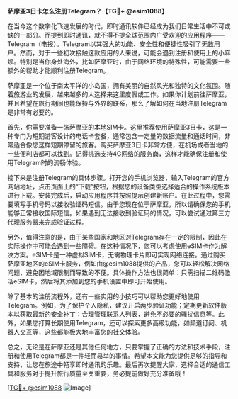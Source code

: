 **萨摩亚3日卡怎么注册Telegram？【TG💪+ @esim1088】**

在当今这个数字化飞速发展的时代，即时通讯软件已经成为我们日常生活中不可或缺的一部分。而提到即时通讯，就不得不提全球范围内广受欢迎的应用程序——Telegram（电报）。Telegram以其强大的功能、安全性和便捷性吸引了无数用户。然而，对于一些初次接触这款应用的人来说，可能会遇到注册和使用上的小麻烦。特别是当你身处海外，比如萨摩亚时，由于网络环境的特殊性，可能需要一些额外的帮助才能顺利注册Telegram。

萨摩亚是一个位于南太平洋的小岛国，拥有美丽的自然风光和独特的文化氛围。随着旅游业的发展，越来越多的人选择来这里度假或工作。如果你计划前往萨摩亚，并且希望在旅行期间也能保持与外界的联系，那么了解如何在当地注册Telegram是非常有必要的。

首先，你需要准备一张萨摩亚的本地SIM卡。这里推荐使用萨摩亚3日卡，这是一种专门为短期游客设计的电话卡套餐，通常包含一定量的数据流量和通话时间，非常适合像您这样短期停留的旅客。购买萨摩亚3日卡非常方便，在机场或者当地的一些便利店都可以找到。记得挑选支持4G网络的服务商，这样才能确保注册和使用Telegram时的流畅体验。

接下来是注册Telegram的具体步骤。打开您的手机浏览器，输入Telegram的官方网站地址，点击页面上的“下载”按钮，根据您的设备类型选择适合的操作系统版本进行下载。安装完成后，启动应用程序并按照提示创建新账户。在此过程中，您需要填写手机号码以接收验证码短信。由于您现在位于萨摩亚，所以请确保您的手机能够正常接收国际短信。如果遇到无法接收到验证码的情况，可以尝试通过第三方代理服务器来完成验证过程。

另外，值得注意的是，由于某些国家和地区对Telegram存在一定的限制，因此在实际操作中可能会遇到一些障碍。在这种情况下，您可以考虑使用eSIM卡作为解决方案。eSIM卡是一种虚拟SIM卡，无需物理卡片即可实现网络连接。通过购买萨摩亚地区的eSIM卡服务，例如由@esim1088提供的产品，您可以轻松解决网络问题，避免因地域限制而导致的不便。具体操作方法也很简单：只需扫描二维码激活eSIM卡，然后将其添加到您的手机设置中即可开始使用。

除了基本的注册流程外，还有一些实用的小技巧可以帮助您更好地使用Telegram。例如，为了保护个人隐私，建议开启两步验证功能；定期更新软件版本以获取最新的安全补丁；合理管理联系人列表，避免不必要的骚扰信息等。此外，如果您打算长期使用Telegram，还可以探索更多高级功能，如频道订阅、机器人交互等，这些都能极大地丰富您的社交体验。

总之，无论是在萨摩亚还是其他任何地方，只要掌握了正确的方法和技术手段，注册和使用Telegram都是一件轻而易举的事情。希望本文能为您提供足够的指导和支持，让您在旅途中畅享即时通讯的乐趣。最后再次提醒大家，选择合适的通信工具和服务对于提升旅行质量至关重要，务必提前做好充分准备哦！

[[TG💪+ @esim1088](https://t.me/s/esim1088) ![Image](https://i.postimg.cc/4NQfJmqS/Snipaste-2025-05-13-00-14-12.png)]
